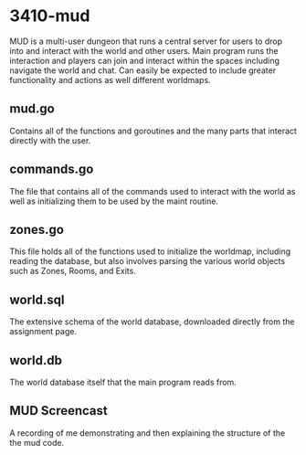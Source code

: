 # 3410-mud

MUD is a multi-user dungeon that runs a central server for users to drop into and interact with the world and other users. Main program runs the interaction and players can join and interact within the spaces including navigate the world and chat. Can easily be expected to include greater functionality and actions as well different worldmaps.

## mud.go
Contains all of the functions and goroutines and the many parts that interact directly with the user.

## commands.go
The file that contains all of the commands used to interact with the world as well as initializing them to be used by the maint routine.

## zones.go
This file holds all of the functions used to initialize the worldmap, including reading the database, but also involves parsing the various world objects such as Zones, Rooms, and Exits.

## world.sql
The extensive schema of the world database, downloaded directly from the assignment page.

## world.db
The world database itself that the main program reads from.

## MUD Screencast
A recording of me demonstrating and then explaining the structure of the the mud code.
